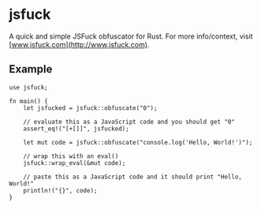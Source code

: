 # jsfuck
A quick and simple JSFuck obfuscator for Rust. For more info/context, visit [www.jsfuck.com](http://www.jsfuck.com).

## Example
```rust,no_run
use jsfuck;

fn main() {
    let jsfucked = jsfuck::obfuscate("0");
    
    // evaluate this as a JavaScript code and you should get "0"
    assert_eq!("[+[]]", jsfucked);
    
    let mut code = jsfuck::obfuscate("console.log('Hello, World!')");

    // wrap this with an eval()
    jsfuck::wrap_eval(&mut code);
    
    // paste this as a JavaScript code and it should print "Hello, World!"
    println!("{}", code);
}
```